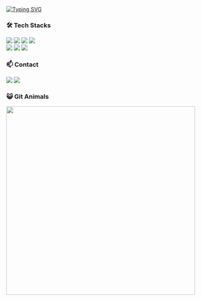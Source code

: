 <a href="https://git.io/typing-svg"><img src="https://readme-typing-svg.demolab.com?font=Rubik+Spray+Paint&size=35&duration=3000&pause=1000&color=000000&center=true&vCenter=true&random=true&width=435&lines=Hello%2C+World!+I'm+jieun!" alt="Typing SVG" /></a>

<h3>🛠️ Tech Stacks</h3>
<div>
  <img src="https://img.shields.io/badge/Java-007396?style=flat&logo=java&logoColor=white" />
  <img src="https://img.shields.io/badge/JavaScript-F7DF1E?style=flat&logo=javascript&logoColor=black" />
  <img src="https://img.shields.io/badge/Spring_Boot-6DB33F?style=flat&logo=springboot&logoColor=white" />
  <img src="https://img.shields.io/badge/php-777BB4?style=flat&logo=php&logoColor=white" />
  <br />
  <img src="https://img.shields.io/badge/MySQL-4479A1?style=flat&logo=mysql&logoColor=white" />
  <img src="https://img.shields.io/badge/Git-F05032?style=flat&logo=git&logoColor=white" />
  <img src="https://img.shields.io/badge/GitHub-181717?style=flat&logo=github&logoColor=white" />
</div>

<h3>📫 Contact</h3>
<div>
  <a href="https://yje44428.tistory.com" style="display:inline-block;"><img src="https://img.shields.io/badge/TISTORY-FF5722?style=flat&logo=tistory&logoColor=ffffff" /></a>
  <a href="mailto:c0d1ngyje@gmail.com" style="display:inline-block;"><img src="https://img.shields.io/badge/Gmail-D14836?style=flat&logo=gmail&logoColor=white" /></a>
</div> 

<h3>😺 Git Animals</h3>
<div>
  <a href="https://www.gitanimals.org/en_US?utm_medium=image&utm_source=yxxjxxeee&utm_content=farm" target="_blank" rel="noopener noreferrer" style="display:inline-block;">
    <img src="https://render.gitanimals.org/farms/yxxjxxeee" style="width: 500px" />
  </a>
</div>
